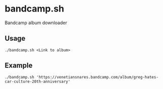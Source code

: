 # bandcamp.sh
Bandcamp album downloader

## Usage
```
./bandcamp.sh <Link to album>
```

## Example
```
./bandcamp.sh 'https://venetiansnares.bandcamp.com/album/greg-hates-car-culture-20th-anniversary'
```
